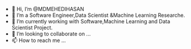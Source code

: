 - 👋 Hi, I’m @MDMEHEDIHASAN
- 👀 I’m a Software Engineer,Data Scientist &Machine Learning Researche.
- 🌱 I’m currently working with Software,Machine Learning and Data Scientist  Project.
- 💞️ I’m looking to collaborate on ...
- 📫 How to reach me ...

<!---
MDMEHEDIHASA/MDMEHEDIHASA is a ✨ special ✨ repository because its `README.md` (this file) appears on your GitHub profile.
You can click the Preview link to take a look at your changes.
--->
